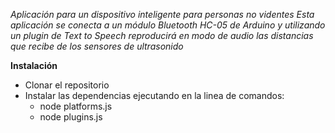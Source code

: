 *Aplicación para un dispositivo inteligente para personas no videntes*
*Esta aplicación se conecta a un módulo Bluetooth HC-05 de Arduino y utilizando un plugin de *Text to Speech* reproducirá en modo de audio las distancias que recibe de los sensores de ultrasonido*

**Instalación**
* Clonar el repositorio
* Instalar las dependencias ejecutando en la linea de comandos:
  * node platforms.js 
  * node plugins.js